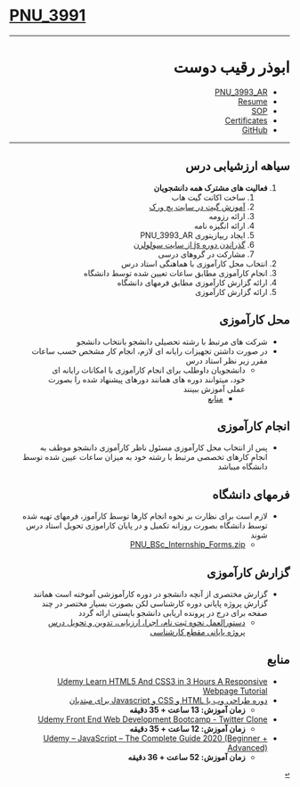 # [PNU_3991](https://github.com/AliRazavi-edu/PNU_3991#TOC)

<div dir="rtl">
  
---------

# ابوذر رقیب دوست
- [PNU_3993_AR](https://github.com/JAbozarOid/PNU_3993_AR)
- [Resume](https://jabozaroid.github.io/) 
- [SOP](https://jabozaroid.github.io/sop)
- [Certificates](https://jabozaroid.github.io/certificates/certificates.pdf)
- [GitHub](https://github.com/JAbozarOid)

---------

  <a name="Evaluation"></a>
## سیاهه ارزشیابی درس
1. **فعالیت های مشترک همه دانشجویان**
    1. ساخت اکانت گیت هاب
    2. [آموزش گیت در سایت پچ ورک](http://jlord.us/patchwork/)
    3. ارائه رزومه
    4. ارائه انگیزه نامه
    5. ایجاد ریپازیتوری PNU_3993_AR
    6. [گذراندن دوره js از سایت سولولرن](http://Sololearn.com)
    7. مشارکت در گروهای درسی
2. انتخاب محل کارآموزی با هماهنگی استاد درس
3. انجام کارآموزی مطابق ساعات تعیین شده توسط دانشگاه
4. ارائه گزارش کارآموزی مطابق فرمهای دانشگاه
5. ارائه گزارش کارآموزی

  <a name="Co"></a>
## محل کارآموزی

- شرکت های مرتبط با رشته تحصیلی دانشجو بانتخاب دانشجو
- در صورت داشتن تجهیزات رایانه ای لازم، انجام کار مشخص حسب ساعات مقرر زیر نظر استاد درس
    - دانشجویان داوطلب برای انجام کارآموزی با امکانات رایانه ای خود، میتوانند دوره های همانند دورهای پیشنهاد شده را بصورت عملی آموزش ببینند
        - [منابع](#RelatedRef)

<a name="Do"></a>
## انجام کارآموزی
- پس از انتخاب محل کارآموزی مسئول ناظر کارآموزی دانشجو موظف به انجام کارهای تخصصی مرتبط با رشته خود به میزان ساعات عیین شده توسط دانشگاه میباشد

<a name="Forms"></a>
## فرمهای دانشگاه
- لازم است برای نظارت بر نحوه انجام کارها توسط کارآموز، فرمهای تهیه شده توسط دانشگاه بصورت روزانه تکمیل و در پایان کاراموزی تحویل استاد درس شوند
    - [PNU_BSc_Internship_Forms.zip](https://github.com/AliRazavi-edu/PNU_3991/blob/master/_BSc/Internship/PNU_BSc_Internship_Forms.zip)

<a name="Report"></a>
## گزارش کارآموزی
- گزارش مختصری از آنچه دانشجو در دوره کارآموزشی آموخته است همانند گزارش پروژه پایانی دوره کارشناسی لکن بصورت بسیار مختصر در چند صفحه برای درج در پرونده اریابی دانشجو بایستی ارائه گردد
    - [دستورالعمل نحوه ثبت نام، اجرا، ارزیابی، تدوین و تحویل درس پروژه پایانی مقطع کارشناسی](https://github.com/AliRazavi-edu/PNU_3991/blob/master/_BSc/Project/assessment/%D8%AF%D8%B3%D8%AA%D9%88%D8%B1%D8%A7%D9%84%D8%B9%D9%85%D9%84.pdf)

<a name="RelatedRef"></a>
## منابع
- [Udemy Learn HTML5 And CSS3 in 3 Hours A Responsive Webpage Tutorial](https://git.ir/udemy-learn-html5-and-css3-in-3-hours-a-responsive-webpage-tutorial/)
- [دوره طراحی وب با HTML و CSS و Javascript برای مبتدیان](https://git.ir/packtpub-html-css-and-javascript-for-beginners-a-web-design-course/)
    - **زمان آموزش: 13 ساعت + 35 دقیقه**
- [Udemy Front End Web Development Bootcamp - Twitter Clone](https://p30download.ir/fa/entry/92061/)
    - **زمان آموزش: 12 ساعت + 35 دقیقه**
- [Udemy – JavaScript – The Complete Guide 2020 (Beginner + Advanced)](https://downloadly.ir/elearning/video-tutorials/javascript-the-complete-guide-2020-beginner-advanced/)
    - **زمان آموزش: 52 ساعت + 36 دقیقه**

[<kbd>↩</kbd>](#TOC)
